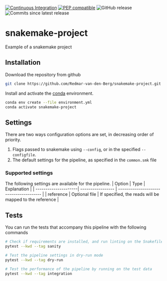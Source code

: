 [![Continuous Integration](https://github.com/Redmar-van-den-Berg/snakemake-project/actions/workflows/ci.yml/badge.svg)](https://github.com/Redmar-van-den-Berg/snakemake-project/actions/workflows/ci.yml)
[![PEP compatible](http://pepkit.github.io/img/PEP-compatible-green.svg)](http://pep.databio.org)
![GitHub release](https://img.shields.io/github/v/release/redmar-van-den-berg/snakemake-project)
![Commits since latest release](https://img.shields.io/github/commits-since/redmar-van-den-berg/snakemake-project/latest)

# snakemake-project
Example of a snakemake project

## Installation
Download the repository from github
```bash
git clone https://github.com/Redmar-van-den-Berg/snakemake-project.git
```

Install and activate the
[conda](https://docs.conda.io/en/latest/miniconda.html)
environment.
```bash
conda env create --file environment.yml
conda activate snakemake-project
```

## Settings
There are two ways configuration options are set, in decreasing order
of priority.
1. Flags passed to snakemake using `--config`, or in the specified
   `--configfile`.
2. The default settings for the pipeline, as specified in the `common.smk` file

### Supported settings
The following settings are available for the pipeline.
| Option               | Type              | Explanation                             |
| ---------------------| ----------------- | --------------------------------------- |
| reference            | Optional file     | If specified, the reads will be mapped to the reference |

## Tests
You can run the tests that accompany this pipeline with the following commands

```bash
# Check if requirements are installed, and run linting on the Snakefile
pytest --kwd --tag sanity

# Test the pipeline settings in dry-run mode
pytest --kwd --tag dry-run

# Test the performance of the pipeline by running on the test data
pytest --kwd --tag integration
```
